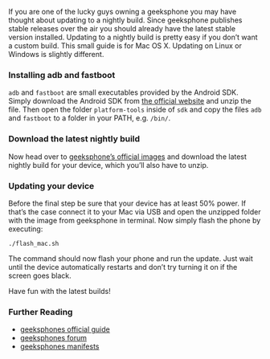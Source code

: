 
If you are one of the lucky guys owning a geeksphone you may have thought about updating to a nightly build. Since geeksphone publishes stable releases over the air you should already have the latest stable version installed. Updating to a nightly build is pretty easy if you don’t want a custom build. This small guide is for Mac OS X. Updating on Linux or Windows is slightly different.

### Installing adb and fastboot

`adb` and `fastboot` are small executables provided by the Android <abbr>SDK</abbr>. Simply download the Android <abbr>SDK</abbr> from [the official website](http://developer.android.com/sdk/index.html) and unzip the file. Then open the folder <code>platform-tools</code> inside of <code>sdk</code> and copy the files <code>adb</code> and <code>fastboot</code> to a folder in your <abbr>PATH</abbr>, e.g. `/bin/`.

### Download the latest nightly build

Now head over to [geeksphone’s official images](http://downloads.geeksphone.com/) and download the latest nightly build for your device, which you’ll also have to unzip.

### Updating your device

Before the final step be sure that your device has at least 50% power. If that’s the case connect it to your Mac via <abbr>USB</abbr> and open the unzipped folder with the image from geeksphone in terminal. Now simply flash the phone by executing:

<pre class="language-bash"><code>./flash_mac.sh</code></pre>

The command should now flash your phone and run the update. Just wait until the device automatically restarts and don’t try turning it on if the screen goes black.

Have fun with the latest builds!

<h3 class="space-above">Further Reading</h3>

- [geeksphones official guide](http://downloads.geeksphone.com/drivers/Manual_flash_geeksphone-eng.txt)
- [geeksphones forum](http://forum.geeksphone.com/)
- [geeksphones manifests](http://www.geeksphone.com/manifests/index.php)
